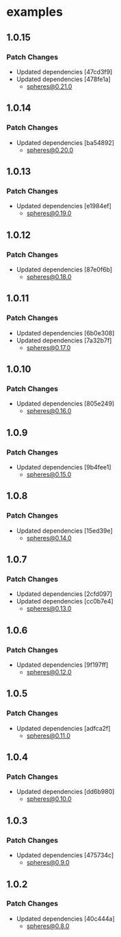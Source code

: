 # examples

## 1.0.15

### Patch Changes

- Updated dependencies [47cd3f9]
- Updated dependencies [478fe1a]
  - spheres@0.21.0

## 1.0.14

### Patch Changes

- Updated dependencies [ba54892]
  - spheres@0.20.0

## 1.0.13

### Patch Changes

- Updated dependencies [e1984ef]
  - spheres@0.19.0

## 1.0.12

### Patch Changes

- Updated dependencies [87e0f6b]
  - spheres@0.18.0

## 1.0.11

### Patch Changes

- Updated dependencies [6b0e308]
- Updated dependencies [7a32b7f]
  - spheres@0.17.0

## 1.0.10

### Patch Changes

- Updated dependencies [805e249]
  - spheres@0.16.0

## 1.0.9

### Patch Changes

- Updated dependencies [9b4fee1]
  - spheres@0.15.0

## 1.0.8

### Patch Changes

- Updated dependencies [15ed39e]
  - spheres@0.14.0

## 1.0.7

### Patch Changes

- Updated dependencies [2cfd097]
- Updated dependencies [cc0b7e4]
  - spheres@0.13.0

## 1.0.6

### Patch Changes

- Updated dependencies [9f197ff]
  - spheres@0.12.0

## 1.0.5

### Patch Changes

- Updated dependencies [adfca2f]
  - spheres@0.11.0

## 1.0.4

### Patch Changes

- Updated dependencies [dd6b980]
  - spheres@0.10.0

## 1.0.3

### Patch Changes

- Updated dependencies [475734c]
  - spheres@0.9.0

## 1.0.2

### Patch Changes

- Updated dependencies [40c444a]
  - spheres@0.8.0
